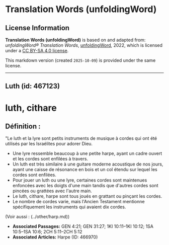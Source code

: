 # Translation Words (unfoldingWord)

## License Information

**Translation Words (unfoldingWord)** is based on and adapted from: _unfoldingWord® Translation Words_, [unfoldingWord](https://unfoldingword.org/utw), 2022, which is licensed under a [CC BY-SA 4.0 license](https://creativecommons.org/licenses/by-sa/4.0/legalcode.en).

This markdown version (created `2025-10-09`) is provided under the same license.



--------------------------------

## Luth (id: 467123)

luth, cithare
=============

Définition :
------------

"Le luth et la lyre sont petits instruments de musique à cordes qui ont été utilisés par les Israélites pour adorer Dieu.

* Une lyre ressemble beaucoup à une petite harpe, ayant un cadre ouvert et les cordes sont enfilées à travers.
* Un luth est très similaire à une guitare moderne acoustique de nos jours, ayant une caisse de résonance en bois et un col étendu sur lequel les cordes sont enfilées.
* Pour jouer un luth ou une lyre, certaines cordes sont maintenues enfoncées avec les doigts d'une main tandis que d'autres cordes sont pincées ou grattées avec l'autre main.
* Le luth, cithare, harpe sont tous joués en grattant ou pinçant les cordes.
* Le nombre de cordes varie, mais l'Ancien Testament mentionne spécifiquement les instruments qui avaient dix cordes.

(Voir aussi : (../other/harp.md))

* **Associated Passages:** GEN 4:21; GEN 31:27; 1KI 10:11–1KI 10:12; 1SA 10:5–1SA 10:6; 2CH 5:11–2CH 5:12
* **Associated Articles:** Harpe (ID: 466970)

